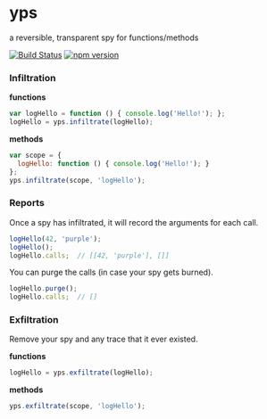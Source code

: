 # yps

a reversible, transparent spy for functions/methods

[![Build Status][travis-image]][travis-url] [![npm version][npm-image]][npm-url]

### Infiltration

**functions**
```js
var logHello = function () { console.log('Hello!'); };
logHello = yps.infiltrate(logHello);
```

**methods**
```js
var scope = {
  logHello: function () { console.log('Hello!'); }
};
yps.infiltrate(scope, 'logHello');
```

### Reports

Once a spy has infiltrated, it will record the arguments for each call.
```js
logHello(42, 'purple');
logHello();
logHello.calls;  // [[42, 'purple'], []]
```

You can purge the calls (in case your spy gets burned).
```js
logHello.purge();
logHello.calls;  // []
```

### Exfiltration

Remove your spy and any trace that it ever existed.

**functions**
```js
logHello = yps.exfiltrate(logHello);
```

**methods**
```js
yps.exfiltrate(scope, 'logHello');
```

[travis-image]: https://travis-ci.org/reergymerej/spy.svg
[travis-url]: https://travis-ci.org/reergymerej/spy
[npm-image]: https://badge.fury.io/js/yps.svg
[npm-url]: https://www.npmjs.com/package/yps
